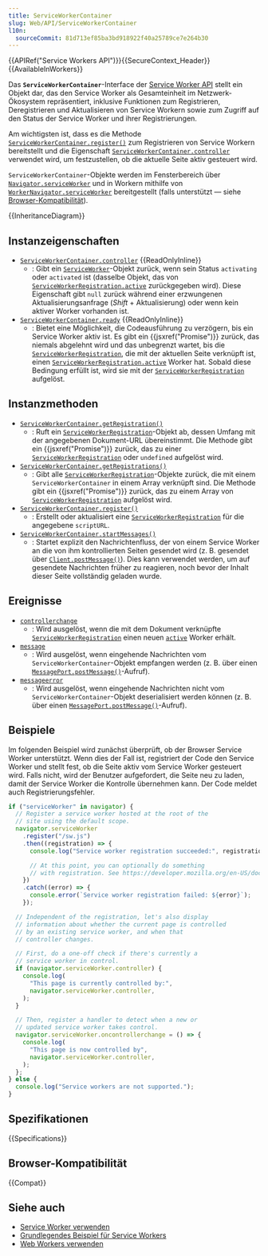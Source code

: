 ```yaml
---
title: ServiceWorkerContainer
slug: Web/API/ServiceWorkerContainer
l10n:
  sourceCommit: 81d713ef85ba3bd918922f40a25789ce7e264b30
---
```


{{APIRef("Service Workers API")}}{{SecureContext_Header}}{{AvailableInWorkers}}

Das **`ServiceWorkerContainer`**-Interface der [Service Worker API](/de/docs/Web/API/Service_Worker_API) stellt ein Objekt dar, das den Service Worker als Gesamteinheit im Netzwerk-Ökosystem repräsentiert, inklusive Funktionen zum Registrieren, Deregistrieren und Aktualisieren von Service Workern sowie zum Zugriff auf den Status der Service Worker und ihrer Registrierungen.

Am wichtigsten ist, dass es die Methode [`ServiceWorkerContainer.register()`](/de/docs/Web/API/ServiceWorkerContainer/register) zum Registrieren von Service Workern bereitstellt und die Eigenschaft [`ServiceWorkerContainer.controller`](/de/docs/Web/API/ServiceWorkerContainer/controller) verwendet wird, um festzustellen, ob die aktuelle Seite aktiv gesteuert wird.

`ServiceWorkerContainer`-Objekte werden im Fensterbereich über [`Navigator.serviceWorker`](/de/docs/Web/API/Navigator/serviceWorker) und in Workern mithilfe von [`WorkerNavigator.serviceWorker`](/de/docs/Web/API/WorkerNavigator/serviceWorker) bereitgestellt (falls unterstützt — siehe [Browser-Kompatibilität](#browser-kompatibilität)).

{{InheritanceDiagram}}

## Instanzeigenschaften

- [`ServiceWorkerContainer.controller`](/de/docs/Web/API/ServiceWorkerContainer/controller) {{ReadOnlyInline}}
  - : Gibt ein [`ServiceWorker`](/de/docs/Web/API/ServiceWorker)-Objekt zurück, wenn sein Status `activating` oder `activated` ist (dasselbe Objekt, das von [`ServiceWorkerRegistration.active`](/de/docs/Web/API/ServiceWorkerRegistration/active) zurückgegeben wird). Diese Eigenschaft gibt `null` zurück während einer erzwungenen Aktualisierungsanfrage (_Shift_ + Aktualisierung) oder wenn kein aktiver Worker vorhanden ist.
- [`ServiceWorkerContainer.ready`](/de/docs/Web/API/ServiceWorkerContainer/ready) {{ReadOnlyInline}}
  - : Bietet eine Möglichkeit, die Codeausführung zu verzögern, bis ein Service Worker aktiv ist. Es gibt ein {{jsxref("Promise")}} zurück, das niemals abgelehnt wird und das unbegrenzt wartet, bis die [`ServiceWorkerRegistration`](/de/docs/Web/API/ServiceWorkerRegistration), die mit der aktuellen Seite verknüpft ist, einen [`ServiceWorkerRegistration.active`](/de/docs/Web/API/ServiceWorkerRegistration/active) Worker hat. Sobald diese Bedingung erfüllt ist, wird sie mit der [`ServiceWorkerRegistration`](/de/docs/Web/API/ServiceWorkerRegistration) aufgelöst.

## Instanzmethoden

- [`ServiceWorkerContainer.getRegistration()`](/de/docs/Web/API/ServiceWorkerContainer/getRegistration)
  - : Ruft ein [`ServiceWorkerRegistration`](/de/docs/Web/API/ServiceWorkerRegistration)-Objekt ab, dessen Umfang mit der angegebenen Dokument-URL übereinstimmt. Die Methode gibt ein {{jsxref("Promise")}} zurück, das zu einer [`ServiceWorkerRegistration`](/de/docs/Web/API/ServiceWorkerRegistration) oder `undefined` aufgelöst wird.
- [`ServiceWorkerContainer.getRegistrations()`](/de/docs/Web/API/ServiceWorkerContainer/getRegistrations)
  - : Gibt alle [`ServiceWorkerRegistration`](/de/docs/Web/API/ServiceWorkerRegistration)-Objekte zurück, die mit einem `ServiceWorkerContainer` in einem Array verknüpft sind. Die Methode gibt ein {{jsxref("Promise")}} zurück, das zu einem Array von [`ServiceWorkerRegistration`](/de/docs/Web/API/ServiceWorkerRegistration) aufgelöst wird.
- [`ServiceWorkerContainer.register()`](/de/docs/Web/API/ServiceWorkerContainer/register)
  - : Erstellt oder aktualisiert eine [`ServiceWorkerRegistration`](/de/docs/Web/API/ServiceWorkerRegistration) für die angegebene `scriptURL`.
- [`ServiceWorkerContainer.startMessages()`](/de/docs/Web/API/ServiceWorkerContainer/startMessages)
  - : Startet explizit den Nachrichtenfluss, der von einem Service Worker an die von ihm kontrollierten Seiten gesendet wird (z. B. gesendet über [`Client.postMessage()`](/de/docs/Web/API/Client/postMessage)). Dies kann verwendet werden, um auf gesendete Nachrichten früher zu reagieren, noch bevor der Inhalt dieser Seite vollständig geladen wurde.

## Ereignisse

- [`controllerchange`](/de/docs/Web/API/ServiceWorkerContainer/controllerchange_event)
  - : Wird ausgelöst, wenn die mit dem Dokument verknüpfte [`ServiceWorkerRegistration`](/de/docs/Web/API/ServiceWorkerRegistration) einen neuen [`active`](/de/docs/Web/API/ServiceWorkerRegistration/active) Worker erhält.
- [`message`](/de/docs/Web/API/ServiceWorkerContainer/message_event)
  - : Wird ausgelöst, wenn eingehende Nachrichten vom `ServiceWorkerContainer`-Objekt empfangen werden (z. B. über einen [`MessagePort.postMessage()`](/de/docs/Web/API/MessagePort/postMessage)-Aufruf).
- [`messageerror`](/de/docs/Web/API/ServiceWorkerContainer/messageerror_event)
  - : Wird ausgelöst, wenn eingehende Nachrichten nicht vom `ServiceWorkerContainer`-Objekt deserialisiert werden können (z. B. über einen [`MessagePort.postMessage()`](/de/docs/Web/API/MessagePort/postMessage)-Aufruf).

## Beispiele

Im folgenden Beispiel wird zunächst überprüft, ob der Browser Service Worker unterstützt. Wenn dies der Fall ist, registriert der Code den Service Worker und stellt fest, ob die Seite aktiv vom Service Worker gesteuert wird. Falls nicht, wird der Benutzer aufgefordert, die Seite neu zu laden, damit der Service Worker die Kontrolle übernehmen kann. Der Code meldet auch Registrierungsfehler.

```js
if ("serviceWorker" in navigator) {
  // Register a service worker hosted at the root of the
  // site using the default scope.
  navigator.serviceWorker
    .register("/sw.js")
    .then((registration) => {
      console.log("Service worker registration succeeded:", registration);

      // At this point, you can optionally do something
      // with registration. See https://developer.mozilla.org/en-US/docs/Web/API/ServiceWorkerRegistration
    })
    .catch((error) => {
      console.error(`Service worker registration failed: ${error}`);
    });

  // Independent of the registration, let's also display
  // information about whether the current page is controlled
  // by an existing service worker, and when that
  // controller changes.

  // First, do a one-off check if there's currently a
  // service worker in control.
  if (navigator.serviceWorker.controller) {
    console.log(
      "This page is currently controlled by:",
      navigator.serviceWorker.controller,
    );
  }

  // Then, register a handler to detect when a new or
  // updated service worker takes control.
  navigator.serviceWorker.oncontrollerchange = () => {
    console.log(
      "This page is now controlled by",
      navigator.serviceWorker.controller,
    );
  };
} else {
  console.log("Service workers are not supported.");
}
```

## Spezifikationen

{{Specifications}}

## Browser-Kompatibilität

{{Compat}}

## Siehe auch

- [Service Worker verwenden](/de/docs/Web/API/Service_Worker_API/Using_Service_Workers)
- [Grundlegendes Beispiel für Service Workers](https://github.com/mdn/dom-examples/tree/main/service-worker/simple-service-worker)
- [Web Workers verwenden](/de/docs/Web/API/Web_Workers_API/Using_web_workers)
